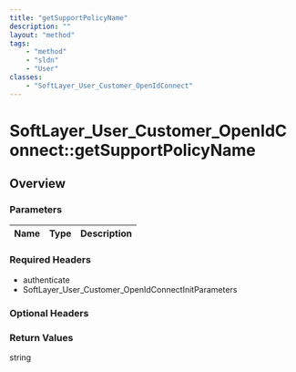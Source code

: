 ```yaml
---
title: "getSupportPolicyName"
description: ""
layout: "method"
tags:
    - "method"
    - "sldn"
    - "User"
classes:
    - "SoftLayer_User_Customer_OpenIdConnect"
---
```

# SoftLayer_User_Customer_OpenIdConnect::getSupportPolicyName
## Overview 


### Parameters 
|Name | Type | Description |
| --- | --- | --- |


### Required Headers
* authenticate
* SoftLayer_User_Customer_OpenIdConnectInitParameters

### Optional Headers

### Return Values
string

